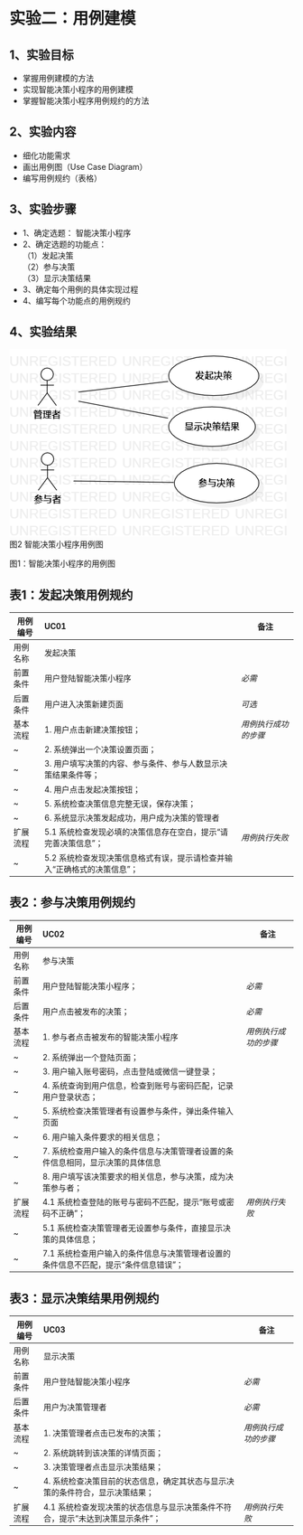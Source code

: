 # 实验二：用例建模

  ## 1、实验目标
  - 掌握用例建模的方法
  - 实现智能决策小程序的用例建模
  - 掌握智能决策小程序用例规约的方法
  ## 2、实验内容
  - 细化功能需求
  - 画出用例图（Use Case Diagram）
  - 编写用例规约（表格）
  ## 3、实验步骤
  - 1、确定选题：
      智能决策小程序
  - 2、确定选题的功能点：  
      （1）发起决策  
      （2）参与决策  
      （3）显示决策结果  
  - 3、确定每个用例的具体实现过程
  - 4、编写每个功能点的用例规约
  ## 4、实验结果

  ![智能决策小程序用例图](./lab2_dc.png)  
  图2 智能决策小程序用例图

图1：智能决策小程序的用例图

## 表1：发起决策用例规约  

用例编号  | UC01 | 备注  
-|:-|-  
用例名称  | 发起决策  |   
前置条件  |  用户登陆智能决策小程序   | *必需*   
后置条件  |  用户进入决策新建页面     | *可选*   
基本流程  | 1. 用户点击新建决策按钮；  |*用例执行成功的步骤*    
~| 2. 系统弹出一个决策设置页面； |   
~| 3. 用户填写决策的内容、参与条件、参与人数显示决策结果条件等；  |   
~| 4. 用户点击发起决策按钮；  |   
~| 5. 系统检查决策信息完整无误，保存决策；  |
~| 6. 系统显示决策发起成功，用户成为决策的管理者
扩展流程  | 5.1 系统检查发现必填的决策信息存在空白，提示“请完善决策信息”；  |*用例执行失败*    
~| 5.2 系统检查发现决策信息格式有误，提示请检查并输入“正确格式的决策信息”；  | 

## 表2：参与决策用例规约  

用例编号  | UC02 | 备注  
-|:-|-  
用例名称  | 参与决策  |   
前置条件  |  用户登陆智能决策小程序；   | *必需*   
后置条件  |  用户点击被发布的决策；     | *必需*   
基本流程  | 1. 参与者点击被发布的智能决策小程序  |*用例执行成功的步骤*    
~| 2. 系统弹出一个登陆页面； |   
~| 3. 用户输入账号密码，点击登陆或微信一键登录；  |   
~| 4. 系统查询到用户信息，检查到账号与密码匹配，记录用户登录状态；  |   
~| 5. 系统检查决策管理者有设置参与条件，弹出条件输入页面  |
~| 6. 用户输入条件要求的相关信息； | 
~| 7. 系统检查用户输入的条件信息与决策管理者设置的条件信息相同，显示决策的具体信息 | 
~| 8. 用户填写该决策要求的相关信息，参与决策，成为决策参与者；
扩展流程  | 4.1 系统检查登陆的账号与密码不匹配，提示“账号或密码不正确”；  |*用例执行失败*  
~| 5.1 系统检查决策管理者无设置参与条件，直接显示决策的具体信息；|
~| 7.1 系统检查用户输入的条件信息与决策管理者设置的条件信息不匹配，提示“条件信息错误”；  | 

## 表3：显示决策结果用例规约 

用例编号  | UC03 | 备注  
-|:-|-  
用例名称  | 显示决策  |   
前置条件  |  用户登陆智能决策小程序   | *必需*   
后置条件  |  用户为决策管理者     | *必需*   
基本流程  | 1. 决策管理者点击已发布的决策；  |*用例执行成功的步骤*    
~| 2. 系统跳转到该决策的详情页面； |   
~| 3. 决策管理者点击显示决策结果；  |   
~| 4. 系统检查决策目前的状态信息，确定其状态与显示决策的条件符合，显示决策结果；  |   
扩展流程  | 4.1 系统检查发现决策的状态信息与显示决策条件不符合，提示“未达到决策显示条件”；  |*用例执行失败*    

